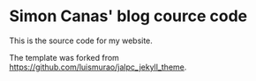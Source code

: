 # Simon Canas' blog cource code
This is the source code for my website.

The template was forked from https://github.com/luismurao/jalpc_jekyll_theme.
